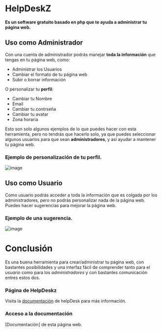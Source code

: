 # HelpDeskZ

**Es un software gratuito basado en php que te ayuda a administrar tu página web.**

## Uso como Administrador
Con una cuenta de administrador podrás manejar **toda la información** que tengas en tu página web, como:

- Administrar los Usuarios
- Cambiar el formato de tu página web
- Subir o borrar información

O personalizar tu **perfil**:

- Cambiar tu Nombre
- Email
- Cambiar tu contrseña
- Cambiar tu avatar
- Zona horaria

Esto son solo algunos ejemplos de lo que puedes hacer con esta herramienta, pero no tendrás que hacerlo solo, ya que puedes seleccionar algunos usuarios para que sean **administradores**, y así ayudar a mantener tu página web. 

### Ejemplo de personalización de tu perfil.
![image](https://user-images.githubusercontent.com/55486982/121778178-b1dfe600-cb8d-11eb-9b90-b53c2e9abbb3.png)


## Uso como Usuario
Como usuario podrás acceder a toda la información que es colgada por los administradores, pero no podrás personalizar nada de la página web.
Puedes hacer sugerencias para mejorar la página web.

### Ejemplo de una sugerencia.
![image](https://user-images.githubusercontent.com/55486982/121778596-7b0acf80-cb8f-11eb-95ab-cdc79aafefef.png)


# Conclusión
Es una buena herramienta para crear/administrar tu página web, con bastantes posibilidades y una interfaz fácil de comprender tanto para el _usuario_ como para los _administradores_ y con bastantes comunicación entres estos dos. 

### Página de HelpDeskz
Visita la [documentación](https://www.helpdeskz.com) de helpDesk para más información.

### Acceso a la documentación

[Documentación]       de esta página web.
